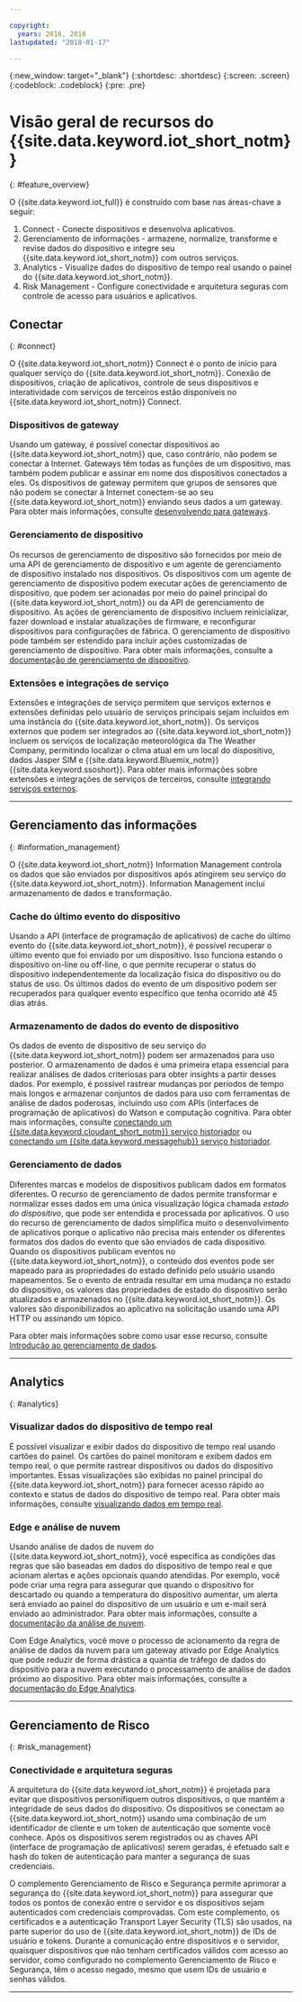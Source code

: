 ```yaml
---

copyright:
  years: 2016, 2018
lastupdated: "2018-01-17"

---
```


{:new_window: target="\_blank"}
{:shortdesc: .shortdesc}
{:screen: .screen}
{:codeblock: .codeblock}
{:pre: .pre}

# Visão geral de recursos do {{site.data.keyword.iot_short_notm}}
{: #feature_overview}

O {{site.data.keyword.iot_full}} é construído com base nas áreas-chave a seguir:

  1. Connect - Conecte dispositivos e desenvolva aplicativos.
  2. Gerenciamento de informações - armazene, normalize, transforme e revise dados do dispositivo e integre seu {{site.data.keyword.iot_short_notm}} com outros serviços.
  3. Analytics - Visualize dados do dispositivo de tempo real usando o painel do {{site.data.keyword.iot_short_notm}}.
  4. Risk Management - Configure conectividade e arquitetura seguras com controle de acesso para usuários e aplicativos.

## Conectar
{: #connect}

O {{site.data.keyword.iot_short_notm}} Connect é o ponto de início para qualquer serviço do {{site.data.keyword.iot_short_notm}}. Conexão de dispositivos, criação de aplicativos, controle de seus dispositivos e interatividade com serviços de terceiros estão disponíveis no {{site.data.keyword.iot_short_notm}} Connect.

### Dispositivos de gateway

Usando um gateway, é possível conectar dispositivos ao {{site.data.keyword.iot_short_notm}} que, caso contrário, não podem se conectar à Internet. Gateways têm todas as funções de um dispositivo, mas também podem publicar e assinar em nome dos dispositivos conectados a eles. Os dispositivos de gateway permitem que grupos de sensores que não podem se conectar à Internet conectem-se ao seu {{site.data.keyword.iot_short_notm}} enviando seus dados a um gateway. Para obter mais informações, consulte [desenvolvendo para gateways](https://console.ng.bluemix.net/docs/services/IoT/gateways/gw_dev_index.html).

### Gerenciamento de dispositivo

Os recursos de gerenciamento de dispositivo são fornecidos por meio de uma API de gerenciamento de dispositivo e um agente de gerenciamento de dispositivo instalado nos dispositivos. Os dispositivos com um agente de gerenciamento de dispositivo podem executar ações de gerenciamento de dispositivo, que podem ser acionadas por meio do painel principal do {{site.data.keyword.iot_short_notm}} ou da API de gerenciamento de dispositivo. As ações de gerenciamento de dispositivo incluem reinicializar, fazer download e instalar atualizações de firmware, e reconfigurar dispositivos para configurações de fábrica. O gerenciamento de dispositivo pode também ser estendido para incluir ações customizadas de gerenciamento de dispositivo. Para obter mais informações, consulte a [documentação de gerenciamento de dispositivo](https://console.ng.bluemix.net/docs/services/IoT/devices/device_mgmt/index.html).

### Extensões e integrações de serviço

Extensões e integrações de serviço permitem que serviços externos e extensões definidas pelo usuário de serviços principais sejam incluídos em uma instância do {{site.data.keyword.iot_short_notm}}. Os serviços externos que podem ser integrados ao {{site.data.keyword.iot_short_notm}} incluem os serviços de localização meteorológica da The Weather Company, permitindo localizar o clima atual em um local do dispositivo, dados Jasper SIM e {{site.data.keyword.Bluemix_notm}} {{site.data.keyword.ssoshort}}. Para obter mais informações sobre extensões e integrações de serviços de terceiros, consulte [integrando serviços externos](https://console.ng.bluemix.net/docs/services/IoT/reference/extensions/index.html).


---

## Gerenciamento das informações
{: #information_management}

O {{site.data.keyword.iot_short_notm}} Information Management controla os dados que são enviados por dispositivos após atingirem seu serviço do {{site.data.keyword.iot_short_notm}}. Information Management inclui armazenamento de dados e transformação.

### Cache do último evento do dispositivo

Usando a API (interface de programação de aplicativos) de cache do último evento do {{site.data.keyword.iot_short_notm}}, é possível recuperar o último evento que foi enviado por um dispositivo. Isso funciona estando o dispositivo on-line ou off-line, o que permite recuperar o status do dispositivo independentemente da localização física do dispositivo ou do status de uso. Os últimos dados do evento de um dispositivo podem ser recuperados para qualquer evento específico que tenha ocorrido até 45 dias atrás.

### Armazenamento de dados do evento de dispositivo

Os dados de evento de dispositivo de seu serviço do {{site.data.keyword.iot_short_notm}} podem ser armazenados para uso posterior. O armazenamento de dados é uma primeira etapa essencial para realizar análises de dados criteriosas para obter insights a partir desses dados.  Por exemplo, é possível rastrear mudanças por períodos de tempo mais longos e armazenar conjuntos de dados para uso com ferramentas de análise de dados poderosas, incluindo uso com APIs (interfaces de programação de aplicativos) do Watson e computação cognitiva. Para obter mais informações, consulte [conectando um {{site.data.keyword.cloudant_short_notm}} serviço historiador](https://console.ng.bluemix.net/docs/services/IoT/cloudant_connector.html) ou [conectando um {{site.data.keyword.messagehub}} serviço historiador](https://console.ng.bluemix.net/docs/services/IoT/message_hub.html).

### Gerenciamento de dados

Diferentes marcas e modelos de dispositivos publicam dados em formatos diferentes. O
recurso de gerenciamento de dados permite transformar e normalizar esses dados em uma
única visualização lógica chamada *estado do dispositivo*, que pode ser
entendida e processada por aplicativos. O uso do recurso de gerenciamento de dados
simplifica muito o desenvolvimento de aplicativos porque o aplicativo não precisa mais
entender os diferentes formatos dos dados do evento que são enviados de cada dispositivo. Quando
os dispositivos publicam eventos no {{site.data.keyword.iot_short_notm}}, o
conteúdo dos eventos pode ser mapeado para as propriedades do estado definido pelo
usuário usando mapeamentos. Se o evento de entrada resultar em uma mudança no estado do
dispositivo, os valores das propriedades de estado do dispositivo serão atualizados e
armazenados no {{site.data.keyword.iot_short_notm}}. Os valores são
disponibilizados ao aplicativo na solicitação usando uma API HTTP ou assinando um
tópico.

Para obter mais informações sobre como usar esse recurso, consulte
[Introdução ao gerenciamento
de dados](GA_information_management/ga_im_device_twin.html).

---
## Analytics
{: #analytics}

### Visualizar dados do dispositivo de tempo real

É possível visualizar e exibir dados do dispositivo de tempo real usando cartões do painel. Os cartões do painel monitoram e exibem dados em tempo real, o que permite rastrear dispositivos ou dados do dispositivo importantes. Essas visualizações são exibidas no painel principal do {{site.data.keyword.iot_short_notm}} para fornecer acesso rápido ao contexto e status de dados do dispositivo de tempo real. Para obter mais informações, consulte [visualizando dados em tempo real](https://console.ng.bluemix.net/docs/services/IoT/data_visualization.html).

### Edge e análise de nuvem

Usando análise de dados de nuvem do {{site.data.keyword.iot_short_notm}}, você especifica as condições das regras que são baseadas em dados do dispositivo de tempo real e que acionam alertas e ações opcionais quando atendidas. Por exemplo, você pode criar uma regra para assegurar que quando o dispositivo for descartado ou quando a temperatura do dispositivo aumentar, um alerta será enviado ao painel do dispositivo de um usuário e um e-mail será enviado ao administrador. Para obter mais informações, consulte a [documentação da análise de nuvem](https://console.ng.bluemix.net/docs/services/IoT/cloud_analytics.html).

Com Edge Analytics, você move o processo de acionamento da regra de análise de dados da nuvem para um gateway ativado por Edge Analytics que pode reduzir de forma drástica a quantia de tráfego de dados do dispositivo para a nuvem executando o processamento de análise de dados próximo ao dispositivo. Para obter mais informações, consulte a [documentação do Edge Analytics](https://console.ng.bluemix.net/docs/services/IoT/edge_analytics.html).

---

## Gerenciamento de Risco
{: #risk_management}

### Conectividade e arquitetura seguras

A arquitetura do {{site.data.keyword.iot_short_notm}} é projetada para evitar que dispositivos personifiquem outros dispositivos, o que mantém a integridade de seus dados do dispositivo. Os dispositivos se conectam ao {{site.data.keyword.iot_short_notm}} usando uma combinação de um identificador de cliente e um token de autenticação que somente você conhece. Após os dispositivos serem registrados ou as chaves API (interface de programação de aplicativos) serem geradas, é efetuado salt e hash do token de autenticação para manter a segurança de suas credenciais.

O complemento Gerenciamento de Risco e Segurança permite aprimorar a segurança do {{site.data.keyword.iot_short_notm}} para assegurar que todos os pontos de conexão entre o servidor e os dispositivos sejam autenticados com credenciais comprovadas. Com este complemento, os certificados e a autenticação Transport Layer Security (TLS) são usados, na parte superior do uso de {{site.data.keyword.iot_short_notm}} de IDs de usuário e tokens. Durante a comunicação entre dispositivos e o servidor, quaisquer dispositivos que não tenham certificados válidos com acesso ao servidor, como configurado no complemento Gerenciamento de Risco e Segurança, têm o acesso negado, mesmo que usem IDs de usuário e senhas válidos.

---
